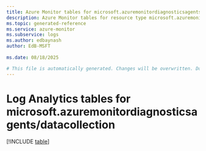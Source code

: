 ```yaml
---
title: Azure Monitor tables for microsoft.azuremonitordiagnosticsagents/datacollection
description: Azure Monitor tables for resource type microsoft.azuremonitordiagnosticsagents/datacollection
ms.topic: generated-reference
ms.service: azure-monitor
ms.subservice: logs
ms.author: edbaynash
author: EdB-MSFT
   
ms.date: 08/18/2025

# This file is automatically generated. Changes will be overwritten. Do not change this file directly.
---
```


# Log Analytics tables for microsoft.azuremonitordiagnosticsagents/datacollection  

[!INCLUDE [table](~/reusable-content/ce-skilling/azure/includes/azure-monitor/reference/tables/microsoft-azuremonitordiagnosticsagents_datacollection-include.md)]

